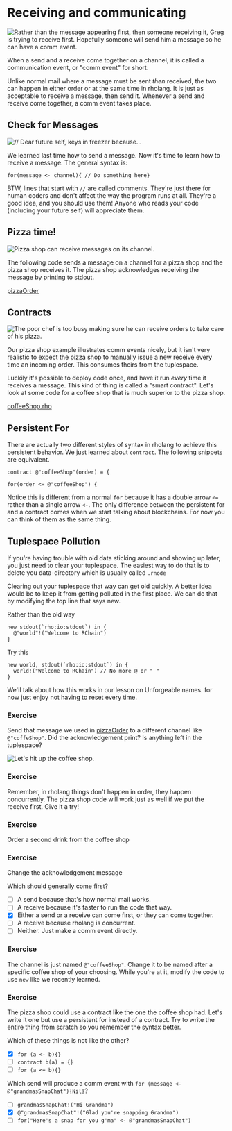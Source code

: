 # Receiving and communicating 

![Rather than the message appearing first, then someone receiving it, Greg is trying to receive first. Hopefully someone will send him a message so he can have a comm event.](lookingForMessages.png)

When a send and a receive come together on a channel, it is called a communication event, or "comm event" for short.

Unlike normal mail where a message must be sent <em>then</em> received, the two can happen in either order or at the same time in rholang. It is just as acceptable to receive a message, then send it. Whenever a send and receive come together, a comm event takes place.

## Check for Messages

![// Dear future self, keys in freezer because...](Keys.png)

We learned last time how to send a message. Now it's time to learn how to receive a message. The general syntax is:

`for(message <- channel){ // Do something here}`

BTW, lines that start with `//` are called comments. They're just there for human coders and don't affect the way the program runs at all. They're a good idea, and you should use them! Anyone who reads your code (including your future self) will appreciate them.

## Pizza time!

![Pizza shop can receive messages on its channel.](pizza.png)

The following code sends a message on a channel for a pizza shop and the pizza shop receives it. The pizza shop acknowledges receiving the message by printing to stdout.

[pizzaOrder](pizzaOrder.rho)

## Contracts

![The poor chef is too busy making sure he can receive orders to take care of his pizza.](pizzaBurning.png)

Our pizza shop example illustrates comm events nicely, but it isn't very realistic to expect the pizza shop to manually issue a new receive every time an incoming order. This consumes theirs from the tuplespace.

Luckily it's possible to deploy code once, and have it run <em>every</em> time it receives a message. This kind of thing is called a "smart contract". Let's look at some code for a coffee shop that is much superior to the pizza shop.

[coffeeShop.rho](coffeeShop.rho)

## Persistent For
There are actually two different styles of syntax in rholang to achieve this persistent behavior. We just learned about `contract`. The following snippets are equivalent.

```rholang
contract @"coffeeShop"(order) = {
```

```rholang
for(order <= @"coffeeShop") {
```
Notice this is different from a normal `for` because it has a double arrow `<=` rather than a single arrow `<-`. The only difference between the persistent for and a contract comes when we start talking about blockchains. For now you can think of them as the same thing.

## Tuplespace Pollution
<!-- TODO I really wasn't sure where to put this part -->
If you're having trouble with old data sticking around and showing up later, you just need to clear your tuplespace. The easiest way to do that is to delete you data-directory which is usually called `.rnode`
<!-- TODO I should write a script for this -->

Clearing out your tuplespace that way can get old quickly. A better idea would be to keep it from getting polluted in the first place. We can do that by modifying the top line that says new.

Rather than the old way
```
new stdout(`rho:io:stdout`) in {
  @"world"!("Welcome to RChain")
}
```

Try this
```
new world, stdout(`rho:io:stdout`) in {
  world!("Welcome to RChain") // No more @ or " "
}
```
We'll talk about how this works in our lesson on Unforgeable names. for now just enjoy not having to reset every time.

### Exercise
Send that message we used in [pizzaOrder](pizzaOrder.rho) to a different channel like `@"coffeShop"`. Did the acknowledgement print? Is anything left in the tuplespace?

![Let's hit up the coffee shop.](coffee.png)

### Exercise
Remember, in rholang things don't happen in order, they happen concurrently. The pizza shop code will work just as well if we put the receive first. Give it a try!

### Exercise
Order a second drink from the coffee shop

### Exercise
Change the acknowledgement message

Which should generally come first?
- [ ] A send because that's how normal mail works.
- [ ] A receive because it's faster to run the code that way.
- [x] Either a send or a receive can come first, or they can come together.
- [ ] A receive because rholang is concurrent.
- [ ] Neither. Just make a comm event directly.

### Exercise
The channel is just named `@"coffeeShop"`. Change it to be named after a specific coffee shop of your choosing. While you're at it, modify the code to use `new` like we recently learned.

### Exercise
The pizza shop could use a contract like the one the coffee shop had. Let's write it one but use a persistent for instead of a contract. Try to write the entire thing from scratch so you remember the syntax better.
<!-- The solution is in persistentPizzaShop.rho
[persistentPizzaShop.rho](persistentPizzaShop.rho) -->


Which of these things is not like the other?
- [x] `for (a <- b){}`
- [ ] `contract b(a) = {}`
- [ ] `for (a <= b){}`

Which send will produce a comm event with `for (message <- @"grandmasSnapChat"){Nil}`?
- [ ] `grandmasSnapChat!("Hi Grandma")`
- [x] `@"grandmasSnapChat"!("Glad you're snapping Grandma")`
- [ ] `for("Here's a snap for you g'ma" <- @"grandmasSnapChat")`
